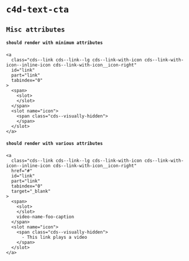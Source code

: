 # `c4d-text-cta`

## `Misc attributes`

####   `should render with minimum attributes`

```
<a
  class="cds--link cds--link--lg cds--link-with-icon cds--link-with-icon--inline-icon cds--link-with-icon__icon-right"
  id="link"
  part="link"
  tabindex="0"
>
  <span>
    <slot>
    </slot>
  </span>
  <slot name="icon">
    <span class="cds--visually-hidden">
    </span>
  </slot>
</a>

```

####   `should render with various attributes`

```
<a
  class="cds--link cds--link--lg cds--link-with-icon cds--link-with-icon--inline-icon cds--link-with-icon__icon-right"
  href="#"
  id="link"
  part="link"
  tabindex="0"
  target="_blank"
>
  <span>
    <slot>
    </slot>
    video-name-foo-caption
  </span>
  <slot name="icon">
    <span class="cds--visually-hidden">
      - This link plays a video
    </span>
  </slot>
</a>

```

